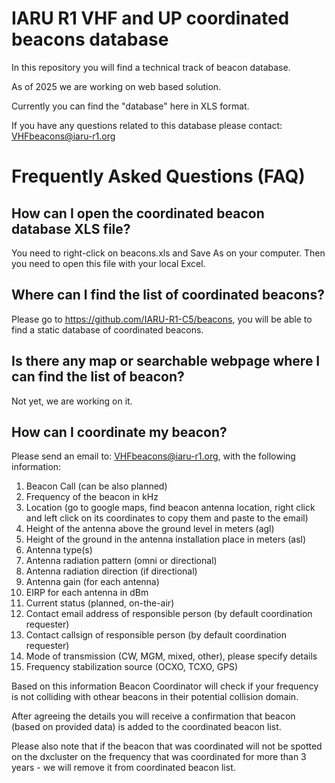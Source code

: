 # IARU R1 VHF and UP coordinated beacons database

In this repository you will find a technical track of beacon database.

As of 2025 we are working on web based solution.

Currently you can find the "database" here in XLS format.

If you have any questions related to this database please contact: VHFbeacons@iaru-r1.org

# Frequently Asked Questions (FAQ)

## How can I open the coordinated beacon database XLS file?

You need to right-click on beacons.xls and Save As on your computer.
Then you need to open this file with your local Excel.

## Where can I find the list of coordinated beacons?

Please go to https://github.com/IARU-R1-C5/beacons, you will be able to find a static database of coordinated beacons.

## Is there any map or searchable webpage where I can find the list of beacon?

Not yet, we are working on it.

## How can I coordinate my beacon?

Please send an email to: VHFbeacons@iaru-r1.org, with the following information:

1. Beacon Call (can be also planned)
2. Frequency of the beacon in kHz
3. Location (go to google maps, find beacon antenna location, right click and left click on its coordinates to copy them and paste to the email)
4. Height of the antenna above the ground level in meters (agl)
5. Height of the ground in the antenna installation place in meters (asl)
6. Antenna type(s)
7. Antenna radiation pattern (omni or directional)
8. Antenna radiation direction (if directional)
9. Antenna gain (for each antenna)
9. EIRP for each antenna in dBm
10. Current status (planned, on-the-air)
11. Contact email address of responsible person (by default coordination requester)
12. Contact callsign of responsible person (by default coordination requester)
13. Mode of transmission (CW, MGM, mixed, other), please specify details
14. Frequency stabilization source (OCXO, TCXO, GPS)

Based on this information Beacon Coordinator will check if your frequency is not colliding with othear beacons in their potential collision domain.

After agreeing the details you will receive a confirmation that beacon (based on provided data) is added to the coordinated beacon list.

Please also note that if the beacon that was coordinated will not be spotted on the dxcluster on the frequency that was coordinated for more than 3 years - we will remove it from coordinated beacon list.